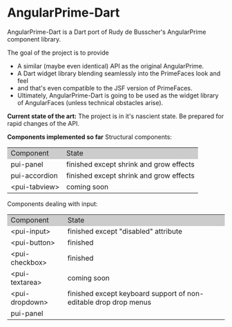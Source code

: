 AngularPrime-Dart
=================

AngularPrime-Dart is a Dart port of Rudy de Busscher's AngularPrime component library.

The goal of the project is to provide
<ul>
<li>A similar (maybe even identical) API as the original AngularPrime.</li>
<li>A Dart widget library blending seamlessly into the PrimeFaces look and feel</li>
<li>and that's even compatible to the JSF version of PrimeFaces.</li>
<li>Ultimately, AngularPrime-Dart is going to be used as the widget library of AngularFaces (unless technical obstacles arise).</li>
</ul> 

<b>Current state of the art:</b>
The project is in it's nascient state. Be prepared for rapid changes of the API.

<b>Components implemented so far</b>
Structural components:
<table>
<tr style="background-color:#CCC"><td>Component</td><td>State</td></tr>
<tr><td>pui-panel</td><td>finished except shrink and grow effects</td></tr>
<tr><td>pui-accordion</td><td>finished except shrink and grow effects</td></tr>
<tr><td>&lt;pui-tabview&gt;</td><td>coming soon</td></tr>
</table>

Components dealing with input:
<table>
<tr style="background-color:#CCC"><td>Component</td><td>State</td></tr>
<tr><td>&lt;pui-input&gt;</td><td> finished except "disabled" attribute</td></tr>
<tr><td>&lt;pui-button&gt;</td><td>finished</td></tr>
<tr><td>&lt;pui-checkbox&gt;</td><td>finished</td></tr>
<tr><td>&lt;pui-textarea&gt;</td><td>coming soon</td></tr>
<tr><td>&lt;pui-dropdown&gt;</td><td>finished except keyboard support of non-editable drop drop menus</td></tr>
<tr><td>pui-panel</td><td></td></tr>
</table>